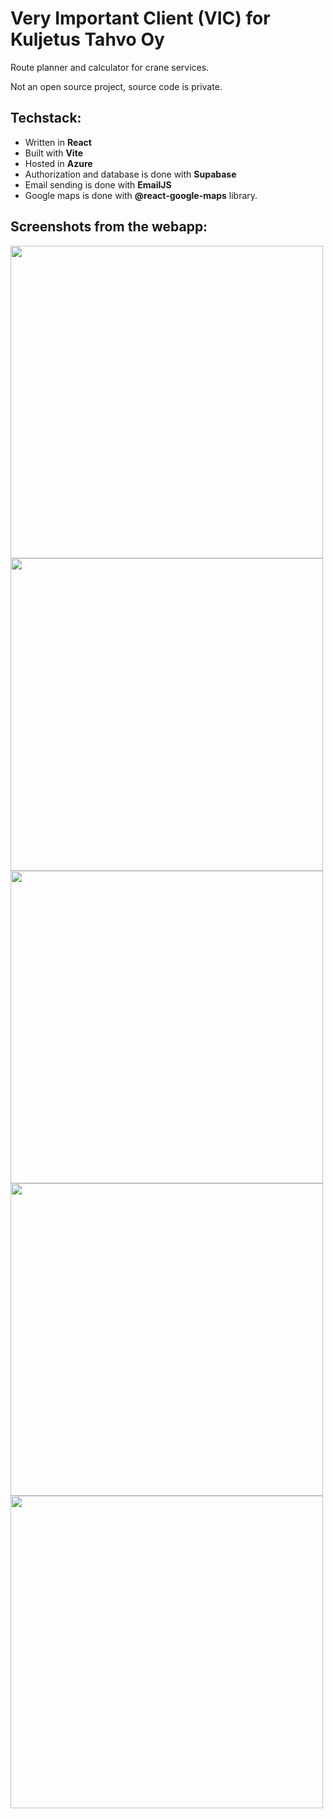 # Very Important Client (VIC) for Kuljetus Tahvo Oy 

Route planner and calculator for crane services.

Not an open source project, source code is private.

## Techstack:

- Written in **React**
- Built with **Vite**
- Hosted in **Azure**
- Authorization and database is done with **Supabase**
- Email sending is done with **EmailJS**
- Google maps is done with **@react-google-maps** library.

## Screenshots from the webapp:
<img src="https://github.com/Luukalindgren/VIC_Kuljetustahvo/assets/70708962/bc82d47f-3515-44e0-916e-2888739e0ffc" width="500px"/>
<img src="https://github.com/Luukalindgren/VIC_Kuljetustahvo/assets/70708962/123f85ec-d4d5-4812-897a-8eb793d2cd8a" width="500px"/>
<img src="https://github.com/Luukalindgren/VIC_Kuljetustahvo/assets/70708962/2c71a711-c643-4703-8a90-6fd58a888812" width="500px"/>
<img src="https://github.com/Luukalindgren/VIC_Kuljetustahvo/assets/70708962/da6968f3-af1e-41f1-bd2a-dcc6783b3315" width="500px"/>
<img src="https://github.com/Luukalindgren/VIC_Kuljetustahvo/assets/70708962/6f4a4253-a914-430d-8dec-10b051dabcbe" width="500px"/>





